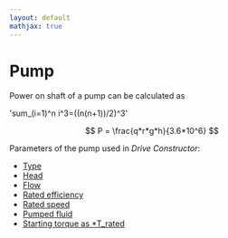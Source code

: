 ```yaml
---
layout: default
mathjax: true
---
```

<script src="http://cdn.mathjax.org/mathjax/latest/MathJax.js?config=AM_HTMLorMML"></script>

# Pump

Power on shaft of a pump can be calculated as

'sum_(i=1)^n i^3=((n(n+1))/2)^3'

$$
	P = \frac{q*r*g*h}{3.6*10^6}
$$

Parameters of the pump used in *Drive Constructor*:

* [Type](type.html)
* [Head](head.html)
* [Flow](flow.html)
* [Rated efficiency](ratedEfficiency.html)
* [Rated speed](ratedSpeed.html)
* [Pumped fluid](fluidDensity.html)
* [Starting torque as *T_rated](startingTorque.html)

